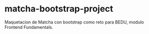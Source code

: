 # matcha-bootstrap-project
Maquetacion de Matcha con bootstrap como reto para BEDU, modulo Frontend Fundamentals.
